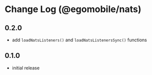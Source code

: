# Change Log (@egomobile/nats)

## 0.2.0

- add `loadNatsListeners()` and `loadNatsListenersSync()` functions

## 0.1.0

- initial release
